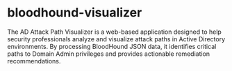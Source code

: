 # bloodhound-visualizer
The AD Attack Path Visualizer is a web-based application designed to help security professionals analyze and visualize attack paths in Active Directory environments. By processing BloodHound JSON data, it identifies critical paths to Domain Admin privileges and provides actionable remediation recommendations.

